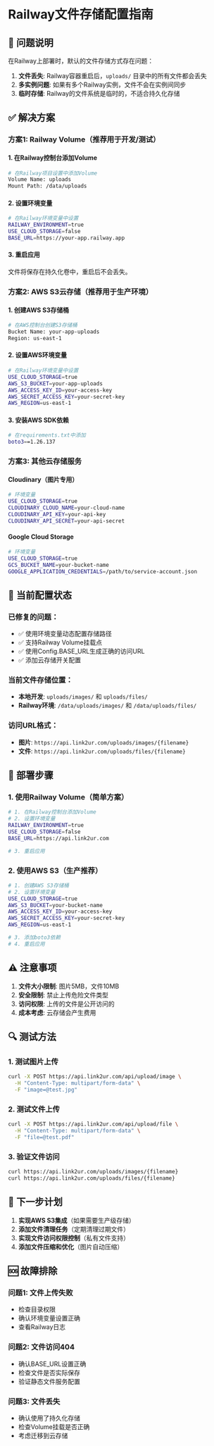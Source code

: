 # Railway文件存储配置指南

## 🚨 问题说明

在Railway上部署时，默认的文件存储方式存在问题：

1. **文件丢失**: Railway容器重启后，`uploads/` 目录中的所有文件都会丢失
2. **多实例问题**: 如果有多个Railway实例，文件不会在实例间同步
3. **临时存储**: Railway的文件系统是临时的，不适合持久化存储

## ✅ 解决方案

### 方案1: Railway Volume（推荐用于开发/测试）

#### 1. 在Railway控制台添加Volume
```bash
# 在Railway项目设置中添加Volume
Volume Name: uploads
Mount Path: /data/uploads
```

#### 2. 设置环境变量
```bash
# 在Railway环境变量中设置
RAILWAY_ENVIRONMENT=true
USE_CLOUD_STORAGE=false
BASE_URL=https://your-app.railway.app
```

#### 3. 重启应用
文件将保存在持久化卷中，重启后不会丢失。

### 方案2: AWS S3云存储（推荐用于生产环境）

#### 1. 创建AWS S3存储桶
```bash
# 在AWS控制台创建S3存储桶
Bucket Name: your-app-uploads
Region: us-east-1
```

#### 2. 设置AWS环境变量
```bash
# 在Railway环境变量中设置
USE_CLOUD_STORAGE=true
AWS_S3_BUCKET=your-app-uploads
AWS_ACCESS_KEY_ID=your-access-key
AWS_SECRET_ACCESS_KEY=your-secret-key
AWS_REGION=us-east-1
```

#### 3. 安装AWS SDK依赖
```bash
# 在requirements.txt中添加
boto3==1.26.137
```

### 方案3: 其他云存储服务

#### Cloudinary（图片专用）
```bash
# 环境变量
USE_CLOUD_STORAGE=true
CLOUDINARY_CLOUD_NAME=your-cloud-name
CLOUDINARY_API_KEY=your-api-key
CLOUDINARY_API_SECRET=your-api-secret
```

#### Google Cloud Storage
```bash
# 环境变量
USE_CLOUD_STORAGE=true
GCS_BUCKET_NAME=your-bucket-name
GOOGLE_APPLICATION_CREDENTIALS=/path/to/service-account.json
```

## 🔧 当前配置状态

### 已修复的问题：
- ✅ 使用环境变量动态配置存储路径
- ✅ 支持Railway Volume挂载点
- ✅ 使用Config.BASE_URL生成正确的访问URL
- ✅ 添加云存储开关配置

### 当前文件存储位置：
- **本地开发**: `uploads/images/` 和 `uploads/files/`
- **Railway环境**: `/data/uploads/images/` 和 `/data/uploads/files/`

### 访问URL格式：
- **图片**: `https://api.link2ur.com/uploads/images/{filename}`
- **文件**: `https://api.link2ur.com/uploads/files/{filename}`

## 🚀 部署步骤

### 1. 使用Railway Volume（简单方案）
```bash
# 1. 在Railway控制台添加Volume
# 2. 设置环境变量
RAILWAY_ENVIRONMENT=true
USE_CLOUD_STORAGE=false
BASE_URL=https://api.link2ur.com

# 3. 重启应用
```

### 2. 使用AWS S3（生产推荐）
```bash
# 1. 创建AWS S3存储桶
# 2. 设置环境变量
USE_CLOUD_STORAGE=true
AWS_S3_BUCKET=your-bucket-name
AWS_ACCESS_KEY_ID=your-access-key
AWS_SECRET_ACCESS_KEY=your-secret-key
AWS_REGION=us-east-1

# 3. 添加boto3依赖
# 4. 重启应用
```

## ⚠️ 注意事项

1. **文件大小限制**: 图片5MB，文件10MB
2. **安全限制**: 禁止上传危险文件类型
3. **访问权限**: 上传的文件是公开访问的
4. **成本考虑**: 云存储会产生费用

## 🔍 测试方法

### 1. 测试图片上传
```bash
curl -X POST https://api.link2ur.com/api/upload/image \
  -H "Content-Type: multipart/form-data" \
  -F "image=@test.jpg"
```

### 2. 测试文件上传
```bash
curl -X POST https://api.link2ur.com/api/upload/file \
  -H "Content-Type: multipart/form-data" \
  -F "file=@test.pdf"
```

### 3. 验证文件访问
```bash
curl https://api.link2ur.com/uploads/images/{filename}
curl https://api.link2ur.com/uploads/files/{filename}
```

## 📝 下一步计划

1. **实现AWS S3集成**（如果需要生产级存储）
2. **添加文件清理任务**（定期清理过期文件）
3. **实现文件访问权限控制**（私有文件支持）
4. **添加文件压缩和优化**（图片自动压缩）

## 🆘 故障排除

### 问题1: 文件上传失败
- 检查目录权限
- 确认环境变量设置正确
- 查看Railway日志

### 问题2: 文件访问404
- 确认BASE_URL设置正确
- 检查文件是否实际保存
- 验证静态文件服务配置

### 问题3: 文件丢失
- 确认使用了持久化存储
- 检查Volume挂载是否正确
- 考虑迁移到云存储

